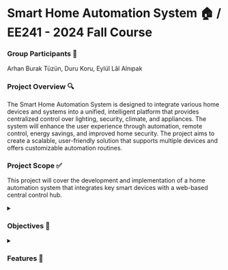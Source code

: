 # Smart Home Automation System 🏠 / EE241 - 2024 Fall Course #

### Group Participants 👥 ###
Arhan Burak Tüzün, Duru Koru, Eylül Lâl Alnıpak

### Project Overview 🔍 ###
The Smart Home Automation System is designed to integrate various home devices and systems into a unified, intelligent platform that provides centralized control over lighting, security, climate, and appliances. The system will enhance the user experience through automation, remote control, energy savings, and improved home security. The project aims to create a scalable, user-friendly solution that supports multiple devices and offers customizable automation routines.

<h3>Project Scope ✅</h3>
  
This project will cover the development and implementation of a home automation system that integrates key smart devices with a web-based central control hub.

<details>

<summary><h3>Objectives 💭</h3></summary>
  
- Comfort 🛌🏻:
> Automate everyday tasks such as lighting, climate control, and appliance management to provide convenience and a better living experience.
- Energy Efficiency 🔋:
> Use smart devices to optimize energy consumption, such as adjusting heating/cooling and turning off unused appliances.
- Security 🛡️:
> Implement real-time monitoring and alert systems to enhance home safety, including smart locks, cameras, and motion sensors.
- [ ] Accessibility 📱:
> Provide remote access and control through a web interface.
- [ ] Scalability 🔩:
> Ensure the system is modular, allowing future expansion with additional devices and features.
</details>

<details>
<summary><h3>Features 🧮</h3></summary>

___*Codes for the features will be written as the course progresses, more features may be added throughout the semester for better functionality.___
- [ ] Smart Lighting 💡:
> Automated control of lighting for different rooms, with the ability to set schedules and scenes.
- [ ] Smart Thermostat 🌡️:
> Adaptive temperature control for energy efficiency and comfort.
- [ ] Security System 🔒:
> Smart cameras, motion detectors, and door/window sensors with real-time notifications.
- [ ] Smart Plugs🔌:
> Automated control of various appliances with energy monitoring capabilities.
- [ ] Web Control 🌐:
> Web Interface to access and control the smart features.
</details>
